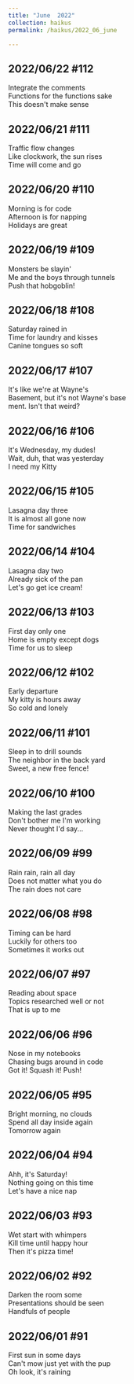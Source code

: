 ```yaml
---
title: "June  2022"
collection: haikus
permalink: /haikus/2022_06_june

---
```

## 2022/06/22 #112
Integrate the comments \
Functions for the functions sake \
This doesn't make sense

## 2022/06/21 #111
Traffic flow changes \
Like clockwork, the sun rises \
Time will come and go

## 2022/06/20 #110
Morning is for code \
Afternoon is for napping \
Holidays are great

## 2022/06/19 #109
Monsters be slayin' \
Me and the boys through tunnels \
Push that hobgoblin!

## 2022/06/18 #108
Saturday rained in \
Time for laundry and kisses \
Canine tongues so soft

## 2022/06/17 #107
It's like we're at Wayne's \
Basement, but it's not Wayne's base \
ment. Isn't that weird?

## 2022/06/16 #106
It's Wednesday, my dudes! \
Wait, duh, that was yesterday \
I need my Kitty

## 2022/06/15 #105
Lasagna day three \
It is almost all gone now \
Time for sandwiches

## 2022/06/14 #104
Lasagna day two \
Already sick of the pan \
Let's go get ice cream!

## 2022/06/13 #103
First day only one \
Home is empty except dogs \
Time for us to sleep

## 2022/06/12 #102
Early departure \
My kitty is hours away \
So cold and lonely

## 2022/06/11 #101
Sleep in to drill sounds \
The neighbor in the back yard \
Sweet, a new free fence!

## 2022/06/10 #100
Making the last grades \
Don't bother me I'm working \
Never thought I'd say...

## 2022/06/09 #99
Rain rain, rain all day \
Does not matter what you do \
The rain does not care

## 2022/06/08 #98
Timing can be hard \
Luckily for others too \
Sometimes it works out

## 2022/06/07 #97
Reading about space \
Topics researched well or not \
That is up to me

## 2022/06/06 #96
Nose in my notebooks \
Chasing bugs around in code \
Got it! Squash it! Push!

## 2022/06/05 #95
Bright morning, no clouds \
Spend all day inside again \
Tomorrow again

## 2022/06/04 #94
Ahh, it's Saturday! \
Nothing going on this time \
Let's have a nice nap

## 2022/06/03 #93
Wet start with whimpers \
Kill time until happy hour \
Then it's pizza time!

## 2022/06/02 #92
Darken the room some \
Presentations should be seen \
Handfuls of people

## 2022/06/01 #91
First sun in some days \
Can't mow just yet with the pup \
Oh look, it's raining




<!-- Tana on eesti
vabariigiaastapaev
joogid koigile -->



<!-- Heading 1
======

Heading 2  
======

Heading 3
====== -->
